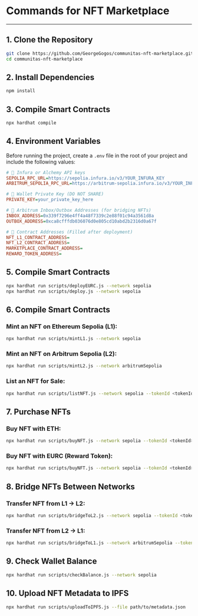 # **Commands for NFT Marketplace**

---

## **1. Clone the Repository** 
```bash
git clone https://github.com/GeorgeGogos/communitas-nft-marketplace.git
cd communitas-nft-marketplace
```
## **2. Install Dependencies**
```bash
npm install
```
## **3. Compile Smart Contracts**
```bash
npx hardhat compile
```
## **4. Environment Variables**

Before running the project, create a `.env` file in the root of your project and include the following values:

```ini
# 🔹 Infura or Alchemy API keys
SEPOLIA_RPC_URL=https://sepolia.infura.io/v3/YOUR_INFURA_KEY
ARBITRUM_SEPOLIA_RPC_URL=https://arbitrum-sepolia.infura.io/v3/YOUR_INFURA_KEY

# 🔹 Wallet Private Key (DO NOT SHARE)
PRIVATE_KEY=your_private_key_here

# 🔹 Arbitrum Inbox/Outbox Addresses (for bridging NFTs)
INBOX_ADDRESS=0x339f7296e4ff4a48f7339c2e88f01c94a3561d8a
OUTBOX_ADDRESS=0xca8cfffdb036076d0e805cd10abd2b2316d0a67f

# 🔹 Contract Addresses (Filled after deployment)
NFT_L1_CONTRACT_ADDRESS=
NFT_L2_CONTRACT_ADDRESS=
MARKETPLACE_CONTRACT_ADDRESS=
REWARD_TOKEN_ADDRESS=
```

## **5. Compile Smart Contracts**
```bash
npx hardhat run scripts/deployEURC.js --network sepolia
npx hardhat run scripts/deploy.js --network sepolia
```
## **6. Compile Smart Contracts**
### **Mint an NFT on Ethereum Sepolia (L1):**
```bash
npx hardhat run scripts/mintL1.js --network sepolia
```
### **Mint an NFT on Arbitrum Sepolia (L2):**
```bash
npx hardhat run scripts/mintL2.js --network arbitrumSepolia
```
### **List an NFT for Sale:**
```bash
npx hardhat run scripts/listNFT.js --network sepolia --tokenId <tokenId> --priceInEurc <priceInEurc> --priceInEther <priceInEther>
```
## **7. Purchase NFTs**
### **Buy NFT with ETH:**
```bash
npx hardhat run scripts/buyNFT.js --network sepolia --tokenId <tokenId> --paymentMethod ether
```
### **Buy NFT with EURC (Reward Token):**
```bash
npx hardhat run scripts/buyNFT.js --network sepolia --tokenId <tokenId> --paymentMethod eurc
```
## **8. Bridge NFTs Between Networks**
### **Transfer NFT from L1 → L2:**
```bash
npx hardhat run scripts/bridgeToL2.js --network sepolia --tokenId <tokenId>
```
### **Transfer NFT from L2 → L1:**
```bash
npx hardhat run scripts/bridgeToL1.js --network arbitrumSepolia --tokenId <tokenId>
```
## **9. Check Wallet Balance**
```bash
npx hardhat run scripts/checkBalance.js --network sepolia
```
## **10. Upload NFT Metadata to IPFS**
```bash
npx hardhat run scripts/uploadToIPFS.js --file path/to/metadata.json
```